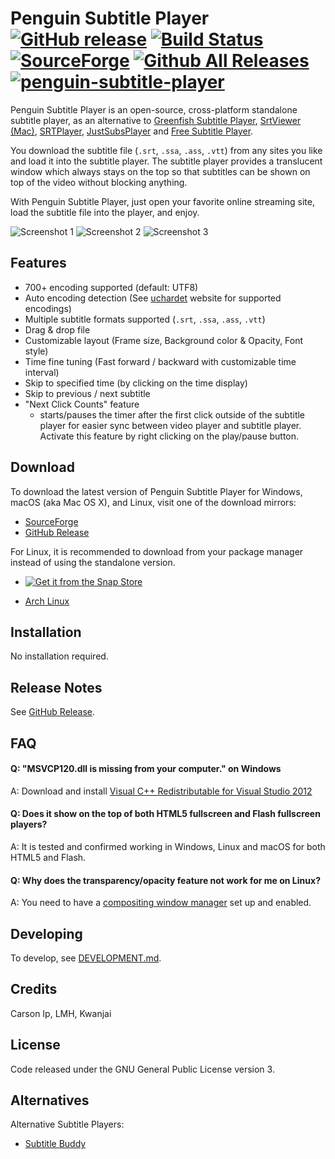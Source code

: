 # Penguin Subtitle Player [![GitHub release](https://img.shields.io/github/release/carsonip/Penguin-Subtitle-Player.svg)](https://github.com/carsonip/Penguin-Subtitle-Player/releases) [![Build Status](https://travis-ci.com/carsonip/Penguin-Subtitle-Player.svg?branch=master)](https://travis-ci.com/github/carsonip/Penguin-Subtitle-Player) [![SourceForge](https://img.shields.io/sourceforge/dt/PenguinSubtitlePlayer.svg)](https://sourceforge.net/projects/penguinsubtitleplayer/) [![Github All Releases](https://img.shields.io/github/downloads/carsonip/Penguin-Subtitle-Player/total.svg)](https://github.com/carsonip/Penguin-Subtitle-Player/releases) [![penguin-subtitle-player](https://snapcraft.io//penguin-subtitle-player/badge.svg)](https://snapcraft.io/penguin-subtitle-player)

Penguin Subtitle Player is an open-source, cross-platform standalone subtitle player, as an alternative to [Greenfish Subtitle Player](http://www.softpedia.com/get/Multimedia/Video/Other-VIDEO-Tools/Greenfish-Subtitle-Player.shtml), [SrtViewer (Mac)](https://sourceforge.net/projects/srtviewer/), [SRTPlayer](https://sourceforge.net/projects/subtitleplayer/), [JustSubsPlayer](https://justsubsplayer.codeplex.com/) and [Free Subtitle Player](http://sourceforge.net/projects/freesubtitleplayer/).

You download the subtitle file (`.srt`, `.ssa`, `.ass`, `.vtt`) from any sites you like and load it into the subtitle player. The subtitle player provides a translucent window which always stays on the top so that subtitles can be shown on top of the video without blocking anything.

With Penguin Subtitle Player, just open your favorite online streaming site, load the subtitle file into the player, and enjoy.

![Screenshot 1](https://a.fsdn.com/con/app/proj/penguinsubtitleplayer/screenshots/Windows_03.png)
![Screenshot 2](https://a.fsdn.com/con/app/proj/penguinsubtitleplayer/screenshots/Windows_00.png)
![Screenshot 3](https://a.fsdn.com/con/app/proj/penguinsubtitleplayer/screenshots/Arch%20Linux_01.png)

## Features

* 700+ encoding supported (default: UTF8)
* Auto encoding detection (See [uchardet](https://www.freedesktop.org/wiki/Software/uchardet/) website for supported encodings)
* Multiple subtitle formats supported (`.srt`, `.ssa`, `.ass`, `.vtt`)
* Drag & drop file
* Customizable layout (Frame size, Background color & Opacity, Font style)
* Time fine tuning (Fast forward / backward with customizable time interval)
* Skip to specified time (by clicking on the time display)
* Skip to previous / next subtitle
* "Next Click Counts" feature
    * starts/pauses the timer after the first click outside of the subtitle player for easier sync between video player and subtitle player. Activate this feature by right clicking on the play/pause button.

## Download

To download the latest version of Penguin Subtitle Player for Windows, macOS (aka Mac OS X), and Linux, visit one of the download mirrors:

* [SourceForge](https://sourceforge.net/projects/penguinsubtitleplayer/)
* [GitHub Release](https://github.com/carsonip/Penguin-Subtitle-Player/releases)

For Linux, it is recommended to download from your package manager instead of using the standalone version.

* [![Get it from the Snap Store](https://snapcraft.io/static/images/badges/en/snap-store-white.svg)](https://snapcraft.io/penguin-subtitle-player)

* [Arch Linux](https://aur.archlinux.org/packages/penguin-subtitle-player-git/)

## Installation

No installation required.

## Release Notes

See [GitHub Release](https://github.com/carsonip/Penguin-Subtitle-Player/releases).

## FAQ

#### Q: "MSVCP120.dll is missing from your computer." on Windows
A: Download and install [Visual C++ Redistributable for Visual Studio 2012](http://www.microsoft.com/download/details.aspx?id=30679)

#### Q: Does it show on the top of both HTML5 fullscreen and Flash fullscreen players?
A: It is tested and confirmed working in Windows, Linux and macOS for both HTML5 and Flash.

#### Q: Why does the transparency/opacity feature not work for me on Linux?
A: You need to have a [compositing window manager](https://github.com/carsonip/Penguin-Subtitle-Player/issues/19) set up and enabled.

## Developing

To develop, see [DEVELOPMENT.md](DEVELOPMENT.md).

## Credits

Carson Ip, LMH, Kwanjai

## License

Code released under the GNU General Public License version 3.

## Alternatives

Alternative Subtitle Players:

* [Subtitle Buddy](https://github.com/vincemann/Subtitle-Buddy)
